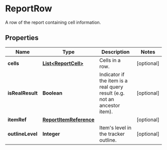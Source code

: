 

# ReportRow

A row of the report containing cell information.

## Properties

| Name | Type | Description | Notes |
|------------ | ------------- | ------------- | -------------|
|**cells** | [**List&lt;ReportCell&gt;**](ReportCell.md) | Cells in a row. |  [optional] |
|**isRealResult** | **Boolean** | Indicator if the item is a real query result (e.g. not an ancestor item). |  [optional] |
|**itemRef** | [**ReportItemReference**](ReportItemReference.md) |  |  [optional] |
|**outlineLevel** | **Integer** | Item&#39;s level in the tracker outline. |  [optional] |



